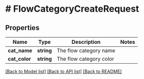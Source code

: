 # # FlowCategoryCreateRequest

## Properties

Name | Type | Description | Notes
------------ | ------------- | ------------- | -------------
**cat_name** | **string** | The flow category name |
**cat_color** | **string** | The flow category color |

[[Back to Model list]](../../README.md#models) [[Back to API list]](../../README.md#endpoints) [[Back to README]](../../README.md)
